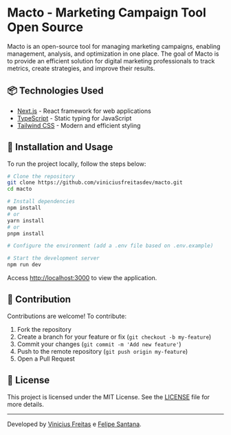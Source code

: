 # Macto - Marketing Campaign Tool Open Source

Macto is an open-source tool for managing marketing campaigns, enabling management, analysis, and optimization in one place. The goal of Macto is to provide an efficient solution for digital marketing professionals to track metrics, create strategies, and improve their results.

## 📦 Technologies Used

- [Next.js](https://nextjs.org) - React framework for web applications
- [TypeScript](https://www.typescriptlang.org) - Static typing for JavaScript
- [Tailwind CSS](https://tailwindcss.com) - Modern and efficient styling

## 📖 Installation and Usage

To run the project locally, follow the steps below:

```bash
# Clone the repository
git clone https://github.com/viniciusfreitasdev/macto.git
cd macto

# Install dependencies
npm install
# or
yarn install
# or
pnpm install

# Configure the environment (add a .env file based on .env.example)

# Start the development server
npm run dev
```

Access [http://localhost:3000](http://localhost:3000) to view the application.

## 🤝 Contribution

Contributions are welcome! To contribute:

1. Fork the repository
2. Create a branch for your feature or fix (`git checkout -b my-feature`)
3. Commit your changes (`git commit -m 'Add new feature'`)
4. Push to the remote repository (`git push origin my-feature`)
5. Open a Pull Request

## 📜 License

This project is licensed under the MIT License. See the [LICENSE](LICENSE) file for more details.

---

Developed by [Vinicius Freitas](https://github.com/viniciusfreitasdev/macto) e [Felipe Santana](https://github.com/FelipeThiagoSantana).
